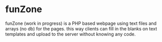 funZone
=======

funZone (work in progress) is a PHP based webpage using text files and arrays (no db) for the pages.  this way clients can fill in the blanks on text templates and upload to the server without knowing any code.